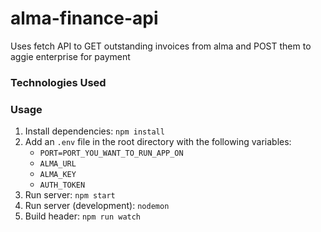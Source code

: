 # alma-finance-api

Uses fetch API to GET outstanding invoices from alma and POST them to aggie enterprise for payment

### Technologies Used

### Usage

1. Install dependencies: `npm install`
2. Add an `.env` file in the root directory with the following variables:
   - `PORT=PORT_YOU_WANT_TO_RUN_APP_ON`
   - `ALMA_URL`
   - `ALMA_KEY`
   - `AUTH_TOKEN`
3. Run server: `npm start`
4. Run server (development): `nodemon`
5. Build header: `npm run watch`
